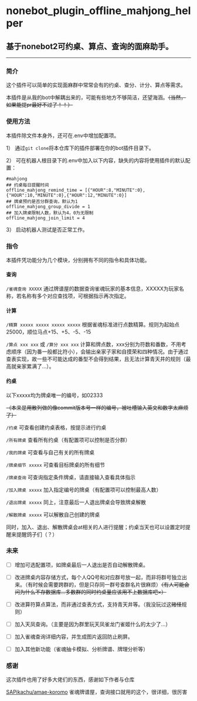 # nonebot_plugin_offline_mahjong_helper
## 基于nonebot2可约桌、算点、查询的面麻助手。

* * *

### 简介

这个插件可以简单的实现面麻群中常常会有的约桌、查分、计分、算点等需求。

本插件是从我的bot中解耦出来的，可能有些地方不够简洁，还望海涵。~~（当然，如果能提pr最好不过了！！）~~

### 使用方法

本插件除文件本身外，还可在.env中增加配置项。

1） 通过`git clone`将本仓库下的插件部署在你的bot插件目录下。

2） 可在机器人根目录下的.env中加入以下内容，缺失的内容将使用插件的默认配置：
```
#mahjong
## 约桌每日提醒时间
offline_mahjong_remind_time = [{"HOUR":8,"MINUTE":0},{"HOUR":10,"MINUTE":0},{"HOUR":12,"MINUTE":0}]
## 牌桌预约是否分群查询，默认为1
offline_mahjong_group_divide = 1
## 加入牌桌限制人数，默认为4，0为无限制
offline_mahjong_join_limit = 4
```

3） 启动机器人测试是否正常工作。

### 指令

本插件凭功能分为几个模块，分别拥有不同的指令和具体功能。

#### 查询

`/雀魂查询 XXXXX` 通过牌谱屋的数据查询雀魂玩家的基本信息，XXXXX为玩家名称，若名称有多个对应查找项，可根据指示再次指定。

#### 计算

`/精算 xxxxx xxxxx xxxxx xxxxx` 根据雀魂标准进行点数精算。规则为起始点25000，顺位马点+15、+5、-5、-15

`/算点 xxx xxx` 或 `/算分 xxx xxx` 计算和牌点数，xxx分别为符数和番数，不用考虑顺序（因为番一般都比符小），会输出亲家子家和自摸荣和四种情况。由于通过查表实现，故一些不可能达成的番型不会得到结果，且无法计算青天井的规则（最高就亲家累满了...）。

#### 约桌

以下xxxxx均为牌桌唯一的编号，如02333

~~（本来是用散列做的像commit版本号一样的编号，被吐槽输入英文和数字太麻烦了）~~

`/约桌` 可查看创建约桌表格，按提示进行约桌

`/所有牌桌` 查看所有约桌（有配置项可以控制是否分群）

`/我的牌桌` 可查看与自己有关的所有牌桌

`/牌桌细节 xxxxx` 可查看目标牌桌的所有细节

`/牌桌查询` 可查询指定条件牌桌，请直接输入查看具体指示

`/加入牌桌 xxxxx` 加入指定编号的牌桌（有配置项可以控制最高人数）

`/退出牌桌 xxxxx` 同上，注意最后一人退出牌桌会导致牌桌解散

`/解散牌桌 xxxxx` 可以解散自己创建的牌桌

同时，加入、退出、解散牌桌会at相关的人进行提醒；约桌当天也可以设置定时提醒来提醒鸽子们（？）

### 未来

- [ ] 增加可选配置项，如牌桌最后一人退出是否自动解散牌桌。

- [ ] 改进牌桌内容存储方式，每个人QQ号和对应群号放一起，而非将群号独立出来。（有时候会需要跨群的，但是只存同一群号查群名片很麻烦）~~（有人可能会问为什么不存数据库...多数群的同时约桌量应该用不上数据库吧×）~~

- [ ] 改进算符算点算法，而非通过查表方式，支持青天井等。（我没玩过这~~赌怪~~规则）

- [ ] 加入天凤查询。（主要是因为群里玩天凤雀龙门雀姬什么的太少了...）

- [ ] 加入雀魂查询详细内容，并生成图片返回防止刷屏。

- [ ] 加入其他新功能（雀魂抽卡模拟、分析牌谱、牌理分析等）

### 感谢

这次插件也用了好多大佬们的东西，感谢如下作者与仓库

[SAPikachu/amae-koromo](https://github.com/SAPikachu/amae-koromo) 雀魂牌谱屋，查询接口就用的这个，很详细，很厉害